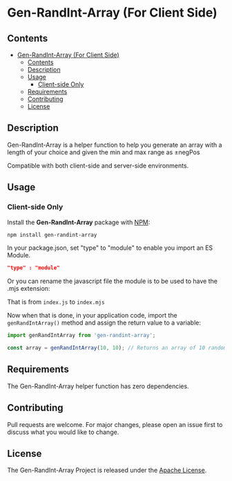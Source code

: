 # Gen-RandInt-Array (For Client Side)

## Contents

- [Gen-RandInt-Array (For Client Side)](#gen-randint-array-for-client-side)
  - [Contents](#contents)
  - [Description](#description)
  - [Usage](#usage)
    - [Client-side Only](#client-side-only)
  - [Requirements](#requirements)
  - [Contributing](#contributing)
  - [License](#license)

## Description

Gen-RandInt-Array is a helper function to help you generate an array with a length of your choice and given the min and max range as ±negPos

Compatible with both client-side and server-side environments.

## Usage

### Client-side Only

Install the **Gen-RandInt-Array** package with [NPM](https://www.npmjs.org/):

```sh
npm install gen-randint-array
```

In your package.json, set "type" to "module" to enable you import an ES Module.

```json
"type" : "module"
```

Or you can rename the javascript file the module is to be used to have the .mjs extension:

That is from `index.js` to `index.mjs`

Now when that is done, in your application code, import the `genRandIntArray()` method and assign the return value to a variable:

```js
import genRandIntArray from 'gen-randint-array';

const array = genRandIntArray(10, 10); // Returns an array of 10 random values ranging from -10 to 10
```

## Requirements

The Gen-RandInt-Array helper function has zero dependencies.

## Contributing

Pull requests are welcome. For major changes, please open an issue first to discuss what you would like to change.

## License

The Gen-RandInt-Array Project is released under the [Apache License](http://www.apache.org/licenses/).
